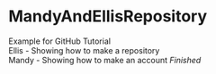 # MandyAndEllisRepository  
Example for GitHub Tutorial  
Ellis - Showing how to make a repository  
Mandy - Showing how to make an account *Finished*  
